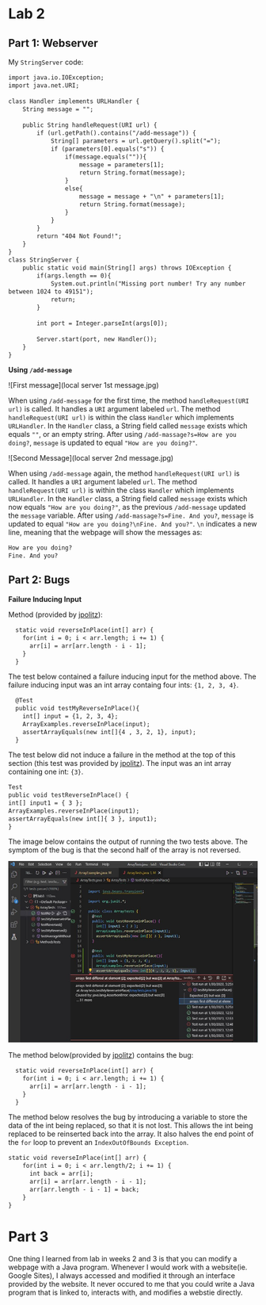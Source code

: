 # Lab 2

## Part 1: Webserver

My `StringServer` code:

```
import java.io.IOException;
import java.net.URI;

class Handler implements URLHandler {
    String message = "";

    public String handleRequest(URI url) {
        if (url.getPath().contains("/add-message")) {
            String[] parameters = url.getQuery().split("=");
            if (parameters[0].equals("s")) {
                if(message.equals("")){
                    message = parameters[1];
                    return String.format(message);
                }
                else{
                    message = message + "\n" + parameters[1];
                    return String.format(message);
                }
            }
        }
        return "404 Not Found!";
    }
}
class StringServer {
    public static void main(String[] args) throws IOException {
        if(args.length == 0){
            System.out.println("Missing port number! Try any number between 1024 to 49151");
            return;
        }

        int port = Integer.parseInt(args[0]);

        Server.start(port, new Handler());
    }
}
```

**Using `/add-message`**

![First message](local server 1st message.jpg)

When using `/add-message` for the first time, the method `handleRequest(URI url)` is called. It handles a `URI` argument labeled `url`. The method `handleRequest(URI url)` is within the class `Handler` which implements `URLHandler`. In the `Handler` class, a String field called `message` exists which equals `""`, or an empty string. After using `/add-massage?s=How are you doing?`, `message` is updated to equal `"How are you doing?"`.

![Second Message](local server 2nd message.jpg)

When using `/add-message` again, the method `handleRequest(URI url)` is called. It handles a `URI` argument labeled `url`. The method `handleRequest(URI url)` is within the class `Handler` which implements `URLHandler`. In the `Handler` class, a String field called `message` exists which now equals `"How are you doing?"`, as the previous `/add-message` updated the `message` variable. After using `/add-massage?s=Fine. And you?`, `message` is updated to equal `"How are you doing?\nFine. And you?"`. `\n` indicates a new line, meaning that the webpage will show the messages as:

```
How are you doing?
Fine. And you?
```
## Part 2: Bugs

**Failure Inducing Input**

Method (provided by [jpolitz](https://github.com/ucsd-cse15l-w23/lab3)):

```
  static void reverseInPlace(int[] arr) {
    for(int i = 0; i < arr.length; i += 1) {
      arr[i] = arr[arr.length - i - 1];
    }
  }
```
  
The test below contained a failure inducing input for the method above. The failure inducing input was an int array containg four ints: `{1, 2, 3, 4}`.

```
  @Test
  public void testMyReverseInPlace(){
    int[] input = {1, 2, 3, 4};
    ArrayExamples.reverseInPlace(input);
    assertArrayEquals(new int[]{4 , 3, 2, 1}, input);
  }
  ```
The  test below did not induce a failure in the method at the top of this section (this test was provided by [jpolitz](https://github.com/ucsd-cse15l-w23/lab3)). The input was an int array containing one int: `{3}`.

```
Test 
public void testReverseInPlace() {
int[] input1 = { 3 };
ArrayExamples.reverseInPlace(input1);
assertArrayEquals(new int[]{ 3 }, input1);
}
```
The image below contains the output of running the two tests above. The symptom of the bug is that the second half of the array is not reversed.

![JUnit Tests](JUnittests.jpg)

The method below(provided by [jpolitz](https://github.com/ucsd-cse15l-w23/lab3)) contains the bug:

```
  static void reverseInPlace(int[] arr) {
    for(int i = 0; i < arr.length; i += 1) {
      arr[i] = arr[arr.length - i - 1];
    }
  }
```

The method below resolves the bug by introducing a variable to store the data of the int being replaced, so that it is not lost. This allows the int being replaced to be reinserted back into the array. It also halves the end point of the `for` loop to prevent an `IndexOutOfBounds Exception`.

```
static void reverseInPlace(int[] arr) {
    for(int i = 0; i < arr.length/2; i += 1) {
      int back = arr[i];
      arr[i] = arr[arr.length - i - 1];
      arr[arr.length - i - 1] = back;
    }
} 
```

# Part 3

One thing I learned from lab in weeks 2 and 3 is that you can modify a webpage with a Java program. Whenever I would work with a website(ie. Google Sites), I always accessed and modified it through an interface provided by the website. It never occured to me that you could write a Java program that is linked to, interacts with, and modifies a webstie directly.
